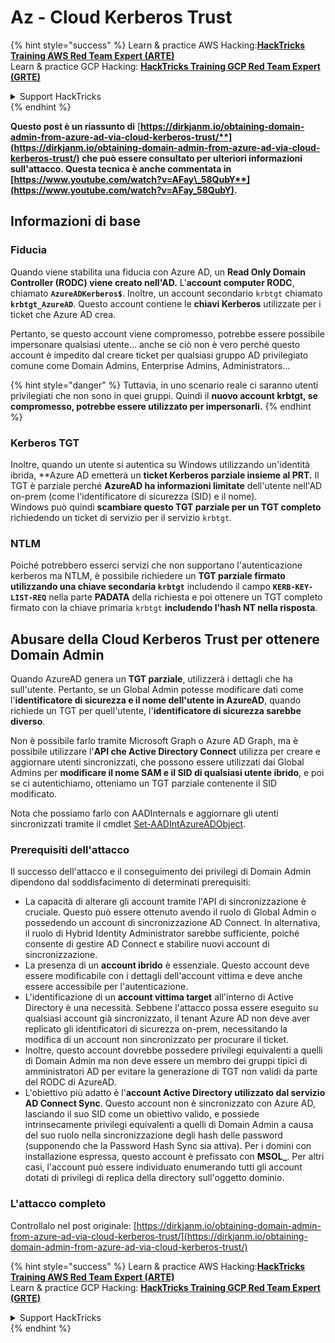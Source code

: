 # Az - Cloud Kerberos Trust

{% hint style="success" %}
Learn & practice AWS Hacking:<img src="../../../../.gitbook/assets/image (1) (1) (1) (1).png" alt="" data-size="line">[**HackTricks Training AWS Red Team Expert (ARTE)**](https://training.hacktricks.xyz/courses/arte)<img src="../../../../.gitbook/assets/image (1) (1) (1) (1).png" alt="" data-size="line">\
Learn & practice GCP Hacking: <img src="../../../../.gitbook/assets/image (2) (1).png" alt="" data-size="line">[**HackTricks Training GCP Red Team Expert (GRTE)**<img src="../../../../.gitbook/assets/image (2) (1).png" alt="" data-size="line">](https://training.hacktricks.xyz/courses/grte)

<details>

<summary>Support HackTricks</summary>

* Check the [**subscription plans**](https://github.com/sponsors/carlospolop)!
* **Join the** 💬 [**Discord group**](https://discord.gg/hRep4RUj7f) or the [**telegram group**](https://t.me/peass) or **follow** us on **Twitter** 🐦 [**@hacktricks\_live**](https://twitter.com/hacktricks_live)**.**
* **Share hacking tricks by submitting PRs to the** [**HackTricks**](https://github.com/carlospolop/hacktricks) and [**HackTricks Cloud**](https://github.com/carlospolop/hacktricks-cloud) github repos.

</details>
{% endhint %}

**Questo post è un riassunto di** [**https://dirkjanm.io/obtaining-domain-admin-from-azure-ad-via-cloud-kerberos-trust/**](https://dirkjanm.io/obtaining-domain-admin-from-azure-ad-via-cloud-kerberos-trust/) **che può essere consultato per ulteriori informazioni sull'attacco. Questa tecnica è anche commentata in** [**https://www.youtube.com/watch?v=AFay\_58QubY**](https://www.youtube.com/watch?v=AFay_58QubY)**.**

## Informazioni di base

### Fiducia

Quando viene stabilita una fiducia con Azure AD, un **Read Only Domain Controller (RODC) viene creato nell'AD.** L'**account computer RODC**, chiamato **`AzureADKerberos$`**. Inoltre, un account secondario `krbtgt` chiamato **`krbtgt_AzureAD`**. Questo account contiene le **chiavi Kerberos** utilizzate per i ticket che Azure AD crea.

Pertanto, se questo account viene compromesso, potrebbe essere possibile impersonare qualsiasi utente... anche se ciò non è vero perché questo account è impedito dal creare ticket per qualsiasi gruppo AD privilegiato comune come Domain Admins, Enterprise Admins, Administrators...

{% hint style="danger" %}
Tuttavia, in uno scenario reale ci saranno utenti privilegiati che non sono in quei gruppi. Quindi il **nuovo account krbtgt, se compromesso, potrebbe essere utilizzato per impersonarli.**
{% endhint %}

### Kerberos TGT

Inoltre, quando un utente si autentica su Windows utilizzando un'identità ibrida, **Azure AD emetterà un **ticket Kerberos parziale insieme al PRT.** Il TGT è parziale perché **AzureAD ha informazioni limitate** dell'utente nell'AD on-prem (come l'identificatore di sicurezza (SID) e il nome).\
Windows può quindi **scambiare questo TGT parziale per un TGT completo** richiedendo un ticket di servizio per il servizio `krbtgt`.

### NTLM

Poiché potrebbero esserci servizi che non supportano l'autenticazione kerberos ma NTLM, è possibile richiedere un **TGT parziale firmato utilizzando una chiave secondaria `krbtgt`** includendo il campo **`KERB-KEY-LIST-REQ`** nella parte **PADATA** della richiesta e poi ottenere un TGT completo firmato con la chiave primaria `krbtgt` **includendo l'hash NT nella risposta**.

## Abusare della Cloud Kerberos Trust per ottenere Domain Admin <a href="#abusing-cloud-kerberos-trust-to-obtain-domain-admin" id="abusing-cloud-kerberos-trust-to-obtain-domain-admin"></a>

Quando AzureAD genera un **TGT parziale**, utilizzerà i dettagli che ha sull'utente. Pertanto, se un Global Admin potesse modificare dati come l'**identificatore di sicurezza e il nome dell'utente in AzureAD**, quando richiede un TGT per quell'utente, l'**identificatore di sicurezza sarebbe diverso**.

Non è possibile farlo tramite Microsoft Graph o Azure AD Graph, ma è possibile utilizzare l'**API che Active Directory Connect** utilizza per creare e aggiornare utenti sincronizzati, che possono essere utilizzati dai Global Admins per **modificare il nome SAM e il SID di qualsiasi utente ibrido**, e poi se ci autentichiamo, otteniamo un TGT parziale contenente il SID modificato.

Nota che possiamo farlo con AADInternals e aggiornare gli utenti sincronizzati tramite il cmdlet [Set-AADIntAzureADObject](https://aadinternals.com/aadinternals/#set-aadintazureadobject-a).

### Prerequisiti dell'attacco <a href="#attack-prerequisites" id="attack-prerequisites"></a>

Il successo dell'attacco e il conseguimento dei privilegi di Domain Admin dipendono dal soddisfacimento di determinati prerequisiti:

* La capacità di alterare gli account tramite l'API di sincronizzazione è cruciale. Questo può essere ottenuto avendo il ruolo di Global Admin o possedendo un account di sincronizzazione AD Connect. In alternativa, il ruolo di Hybrid Identity Administrator sarebbe sufficiente, poiché consente di gestire AD Connect e stabilire nuovi account di sincronizzazione.
* La presenza di un **account ibrido** è essenziale. Questo account deve essere modificabile con i dettagli dell'account vittima e deve anche essere accessibile per l'autenticazione.
* L'identificazione di un **account vittima target** all'interno di Active Directory è una necessità. Sebbene l'attacco possa essere eseguito su qualsiasi account già sincronizzato, il tenant Azure AD non deve aver replicato gli identificatori di sicurezza on-prem, necessitando la modifica di un account non sincronizzato per procurare il ticket.
* Inoltre, questo account dovrebbe possedere privilegi equivalenti a quelli di Domain Admin ma non deve essere un membro dei gruppi tipici di amministratori AD per evitare la generazione di TGT non validi da parte del RODC di AzureAD.
* L'obiettivo più adatto è l'**account Active Directory utilizzato dal servizio AD Connect Sync**. Questo account non è sincronizzato con Azure AD, lasciando il suo SID come un obiettivo valido, e possiede intrinsecamente privilegi equivalenti a quelli di Domain Admin a causa del suo ruolo nella sincronizzazione degli hash delle password (supponendo che la Password Hash Sync sia attiva). Per i domini con installazione espressa, questo account è prefissato con **MSOL\_**. Per altri casi, l'account può essere individuato enumerando tutti gli account dotati di privilegi di replica della directory sull'oggetto dominio.

### L'attacco completo <a href="#the-full-attack" id="the-full-attack"></a>

Controllalo nel post originale: [https://dirkjanm.io/obtaining-domain-admin-from-azure-ad-via-cloud-kerberos-trust/](https://dirkjanm.io/obtaining-domain-admin-from-azure-ad-via-cloud-kerberos-trust/)

{% hint style="success" %}
Learn & practice AWS Hacking:<img src="../../../../.gitbook/assets/image (1) (1) (1) (1).png" alt="" data-size="line">[**HackTricks Training AWS Red Team Expert (ARTE)**](https://training.hacktricks.xyz/courses/arte)<img src="../../../../.gitbook/assets/image (1) (1) (1) (1).png" alt="" data-size="line">\
Learn & practice GCP Hacking: <img src="../../../../.gitbook/assets/image (2) (1).png" alt="" data-size="line">[**HackTricks Training GCP Red Team Expert (GRTE)**<img src="../../../../.gitbook/assets/image (2) (1).png" alt="" data-size="line">](https://training.hacktricks.xyz/courses/grte)

<details>

<summary>Support HackTricks</summary>

* Check the [**subscription plans**](https://github.com/sponsors/carlospolop)!
* **Join the** 💬 [**Discord group**](https://discord.gg/hRep4RUj7f) or the [**telegram group**](https://t.me/peass) or **follow** us on **Twitter** 🐦 [**@hacktricks\_live**](https://twitter.com/hacktricks_live)**.**
* **Share hacking tricks by submitting PRs to the** [**HackTricks**](https://github.com/carlospolop/hacktricks) and [**HackTricks Cloud**](https://github.com/carlospolop/hacktricks-cloud) github repos.

</details>
{% endhint %}
